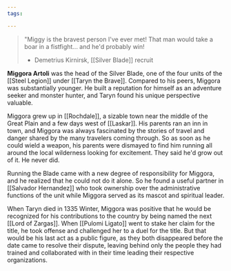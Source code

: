 ```yaml
---
tags:

---
```

>"Miggy is the bravest person I've ever met! That man would take a boar in a fistfight... and he'd probably win!
>
>- Demetrius Kirnirsk,  [[Silver Blade]] recruit

**Miggora Artoli** was the head of the Silver Blade, one of the four units of the [[Steel Legion]] under [[Taryn the Brave]]. Compared to his peers, Miggora was substantially younger. He built a reputation for himself as an adventure seeker and monster hunter, and Taryn found his unique perspective valuable.

Miggora grew up in [[Rochdale]], a sizable town near the middle of the Great Plain and a few days west of [[Laskar]]. His parents ran an inn in town, and Miggora was always fascinated by the stories of travel and danger shared by the many travelers coming through. So as soon as he could wield a weapon, his parents were dismayed to find him running all around the local wilderness looking for excitement. They said he'd grow out of it. He never did.

Running the Blade came with a new degree of responsibility for Miggora, and he realized that he could not do it alone. So he found a useful partner in [[Salvador Hernandez]] who took ownership over the administrative functions of the unit while Miggora served as its mascot and spiritual leader.

When Taryn died in 1335 Winter, Miggora was positive that he would be recognized for his contributions to the country by being named the next [[Lord of Zargas]]. When [[Pulomi Ligato]] went to stake her claim for the title, he took offense and challenged her to a duel for the title. But that would be his last act as a public figure, as they both disappeared before the date came to resolve their dispute, leaving behind only the people they had trained and collaborated with in their time leading their respective organizations.